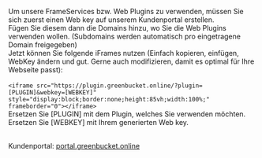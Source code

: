 Um unsere FrameServices bzw. Web Plugins zu verwenden, müssen Sie sich zuerst einen Web key auf unserem Kundenportal erstellen.<br>
Fügen Sie diesem dann die Domains hinzu, wo Sie die Web Plugins verwenden wollen. (Subdomains werden automatisch pro eingetragene Domain freigegeben)<br>
Jetzt können Sie folgende iFrames nutzen (Einfach kopieren, einfügen, WebKey ändern und gut. Gerne auch modifizieren, damit es optimal für Ihre Webseite passt):<br><br>
```<iframe src="https://plugin.greenbucket.online/?plugin=[PLUGIN]&webkey=[WEBKEY]" style="display:block;border:none;height:85vh;width:100%;" frameborder="0"></iframe>```
<br>
Ersetzen Sie [PLUGIN] mit dem Plugin, welches Sie verwenden möchten.<br>
Ersetzen Sie [WEBKEY] mit Ihrem generierten Web key.<br><br>

Kundenportal: <a href="https://portal.greenbucket.online">portal.greenbucket.online</a>